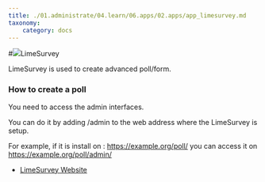 ```yaml
---
title: ./01.administrate/04.learn/06.apps/02.apps/app_limesurvey.md
taxonomy:
    category: docs
---
```

#<img src="/images/limesurvey.png">LimeSurvey

LimeSurvey is used to create advanced poll/form.

### How to create a poll
You need to access the admin interfaces.

You can do it by adding /admin to the web address where the LimeSurvey is setup.

For example, if it is install on : https://example.org/poll/ you can access it on https://example.org/poll/admin/

* [LimeSurvey Website](https://www.limesurvey.org/)
